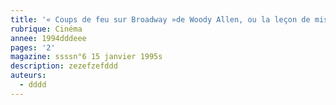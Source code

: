 ```yaml
---
title: '« Coups de feu sur Broadway »de Woody Allen, ou la leçon de mise en scène'
rubrique: Cinéma
annee: 1994dddeee
pages: '2'
magazine: ssssn°6 15 janvier 1995s
description: zezefzefddd
auteurs:
  - dddd
---
```


